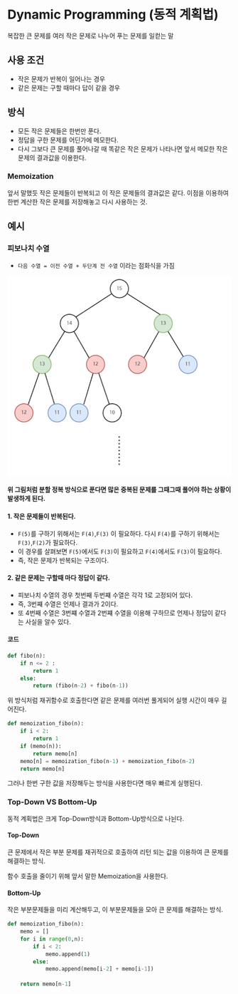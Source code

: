 # Dynamic Programming (동적 계획법)

복잡한 큰 문제를 여러 작은 문제로 나누어 푸는 문제를 일컫는 말

## 사용 조건

- 작은 문제가 반복이 일어나는 경우
- 같은 문제는 구할 때마다 답이 같을 경우

## 방식

- 모든 작은 문제들은 한번만 푼다.
- 정답을 구한 문제를 어딘가에 메모한다.
- 다시 그보다 큰 문제를 풀어나갈 때 똑같은 작은 문제가 나타나면 앞서 메모한 작은 문제의 결과값을 이용한다.

### Memoization

앞서 말했듯 작은 문제들이 반복되고 이 작은 문제들의 결과값은 같다.
이점을 이용하여 한번 계산한 작은 문제를 저장해놓고 다시 사용하는 것.

## 예시

### 피보나치 수열

- `다음 수열 = 이전 수열 + 두단계 전 수열` 이라는 점화식을 가짐

![fibo-indefficiency](../../images/fibo_indefficiency.png "fibo_indefficiency")

**위 그림처럼 분할 정복 방식으로 푼다면 많은 중복된 문제를 그때그때 풀어야 하는 상황이 발생하게 된다.**

#### 1. 작은 문제들이 반복된다.

- `F(5)`를 구하기 위해서는 `F(4)`,`F(3)` 이 필요하다. 다시 `F(4)`를 구하기 위해서는 `F(3)`,`F(2)`가 필요하다.
- 이 경우를 살펴보면 `F(5)`에서도 `F(3)`이 필요하고 `F(4)`에서도 `F(3)`이 필요하다.
- 즉, 작은 문제가 반복되는 구조이다.

#### 2. 같은 문제는 구할때 마다 정답이 같다.

- 피보나치 수열의 경우 첫번째 두번쨰 수열은 각각 1로 고정되어 있다.
- 즉, 3번쨰 수열은 언제나 결과가 2이다.
- 또 4번째 수열은 3번쨰 수열과 2번쨰 수열을 이용해 구하므로 언제나 정답이 같다는 사실을 알수 있다.

#### 코드

```python
def fibo(n):
    if n <= 2 :
        return 1
    else:
        return (fibo(n-2) + fibo(n-1))

```

위 방식처럼 재귀함수로 호출한다면 같은 문제를 여러번 풀게되어 실행 시간이 매우 길어진다.

```python
def memoization_fibo(n):
    if i < 2:
        return 1
    if (memo(n)):
        return memo[n]
    memo[n] = memoization_fibo(n-1) + memoization_fibo(n-2)
    return memo[n]

```

그러나 한번 구한 값을 저장해두는 방식을 사용한다면 매우 빠르게 실행된다.

### Top-Down VS Bottom-Up

동적 계획법은 크게 Top-Down방식과 Bottom-Up방식으로 나뉜다.

#### Top-Down

큰 문제에서 작은 부분 문제를 재귀적으로 호출하여 리턴 되는 값을 이용하여 큰 문제를 해결하는 방식.

함수 호출을 줄이기 위해 앞서 말한 Memoization을 사용한다.

#### Bottom-Up

작은 부분문제들을 미리 계산해두고, 이 부분문제들을 모아 큰 문제를 해결하는 방식.

```python
def memoization_fibo(n):
    memo = []
    for i in range(0,n):
        if i < 2:
            memo.append(1)
        else:
            memo.append(memo[i-2] + memo[i-1])

    return memo[n-1]

```
